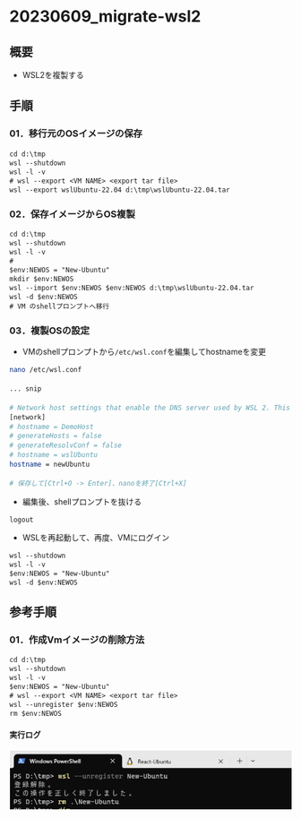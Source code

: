 # 20230609_migrate-wsl2

## 概要
- WSL2を複製する

## 手順

### 01．移行元のOSイメージの保存
```
cd d:\tmp
wsl --shutdown
wsl -l -v
# wsl --export <VM NAME> <export tar file>
wsl --export wslUbuntu-22.04 d:\tmp\wslUbuntu-22.04.tar
```


### 02．保存イメージからOS複製
```
cd d:\tmp
wsl --shutdown
wsl -l -v
#
$env:NEWOS = "New-Ubuntu"
mkdir $env:NEWOS
wsl --import $env:NEWOS $env:NEWOS d:\tmp\wslUbuntu-22.04.tar
wsl -d $env:NEWOS
# VM のshellプロンプトへ移行
```

### 03．複製OSの設定
- VMのshellプロンプトから`/etc/wsl.conf`を編集してhostnameを変更
```sh
nano /etc/wsl.conf

... snip

# Network host settings that enable the DNS server used by WSL 2. This example changes the hostname, sets generateHosts>
[network]
# hostname = DemoHost
# generateHosts = false
# generateResolvConf = false
# hostname = wslUbuntu
hostname = newUbuntu

# 保存して[Ctrl+O -> Enter]、nanoを終了[Ctrl+X]
```

- 編集後、shellプロンプトを抜ける
```
logout
```

- WSLを再起動して、再度、VMにログイン
```
wsl --shutdown
wsl -l -v
$env:NEWOS = "New-Ubuntu"
wsl -d $env:NEWOS
```


## 参考手順

### 01．作成Vmイメージの削除方法
```
cd d:\tmp
wsl --shutdown
wsl -l -v
$env:NEWOS = "New-Ubuntu"
# wsl --export <VM NAME> <export tar file>
wsl --unregister $env:NEWOS
rm $env:NEWOS
```

#### 実行ログ
![image](./images/012_delete-WSL2-VM.png)

